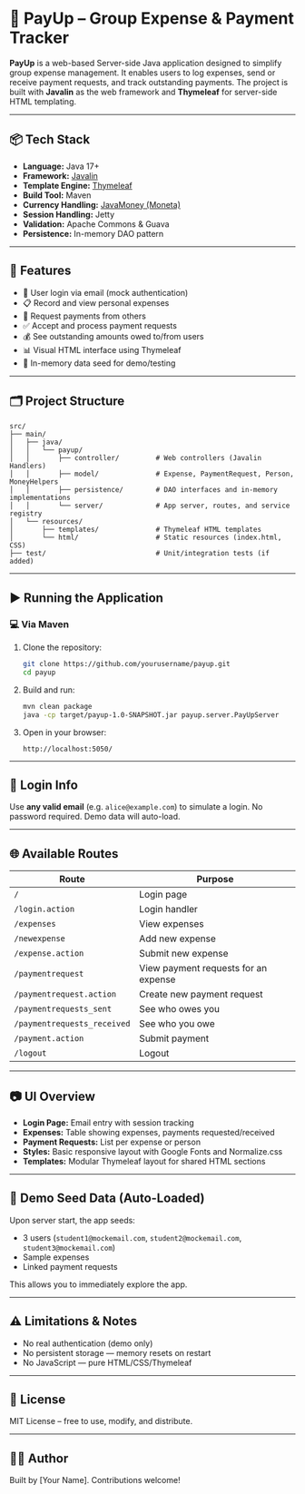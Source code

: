 # 💸 PayUp – Group Expense & Payment Tracker

**PayUp** is a web-based Server-side Java application designed to simplify group expense management. It enables users to log expenses, send or receive payment requests, and track outstanding payments. The project is built with **Javalin** as the web framework and **Thymeleaf** for server-side HTML templating.

---

## 📦 Tech Stack

- **Language:** Java 17+
- **Framework:** [Javalin](https://javalin.io/)
- **Template Engine:** [Thymeleaf](https://www.thymeleaf.org/)
- **Build Tool:** Maven
- **Currency Handling:** [JavaMoney (Moneta)](https://javamoney.github.io/)
- **Session Handling:** Jetty
- **Validation:** Apache Commons & Guava
- **Persistence:** In-memory DAO pattern

---

## 🚀 Features

- 👥 User login via email (mock authentication)
- 📋 Record and view personal expenses
- 🧾 Request payments from others
- ✅ Accept and process payment requests
- 💰 See outstanding amounts owed to/from users
- 📊 Visual HTML interface using Thymeleaf
- 🧪 In-memory data seed for demo/testing

---

## 🗂️ Project Structure

```text
src/
├── main/
│   ├── java/
│   │   └── payup/
│   │       ├── controller/         # Web controllers (Javalin Handlers)
│   │       ├── model/              # Expense, PaymentRequest, Person, MoneyHelpers
│   │       ├── persistence/        # DAO interfaces and in-memory implementations
│   │       └── server/             # App server, routes, and service registry
│   └── resources/
│       ├── templates/              # Thymeleaf HTML templates
│       └── html/                   # Static resources (index.html, CSS)
├── test/                           # Unit/integration tests (if added)
```

---

## ▶️ Running the Application

### 💻 Via Maven

1. Clone the repository:
   ```bash
   git clone https://github.com/yourusername/payup.git
   cd payup
   ```

2. Build and run:
   ```bash
   mvn clean package
   java -cp target/payup-1.0-SNAPSHOT.jar payup.server.PayUpServer
   ```

3. Open in your browser:
   ```
   http://localhost:5050/
   ```

---

## 👤 Login Info

Use **any valid email** (e.g. `alice@example.com`) to simulate a login. No password required. Demo data will auto-load.

---

## 🌐 Available Routes

| Route                         | Purpose                                 |
|------------------------------|-----------------------------------------|
| `/`                          | Login page                              |
| `/login.action`              | Login handler                           |
| `/expenses`                  | View expenses                           |
| `/newexpense`                | Add new expense                         |
| `/expense.action`            | Submit new expense                      |
| `/paymentrequest`            | View payment requests for an expense    |
| `/paymentrequest.action`     | Create new payment request              |
| `/paymentrequests_sent`      | See who owes you                        |
| `/paymentrequests_received`  | See who you owe                         |
| `/payment.action`            | Submit payment                          |
| `/logout`                    | Logout                                  |

---

## 📷 UI Overview

- **Login Page:** Email entry with session tracking
- **Expenses:** Table showing expenses, payments requested/received
- **Payment Requests:** List per expense or person
- **Styles:** Basic responsive layout with Google Fonts and Normalize.css
- **Templates:** Modular Thymeleaf layout for shared HTML sections

---

## 🧪 Demo Seed Data (Auto-Loaded)

Upon server start, the app seeds:

- 3 users (`student1@mockemail.com`, `student2@mockemail.com`, `student3@mockemail.com`)
- Sample expenses
- Linked payment requests

This allows you to immediately explore the app.

---

## ⚠️ Limitations & Notes

- No real authentication (demo only)
- No persistent storage — memory resets on restart
- No JavaScript — pure HTML/CSS/Thymeleaf

---

## 📜 License

MIT License – free to use, modify, and distribute.

---

## 👨‍💻 Author

Built by [Your Name]. Contributions welcome!
